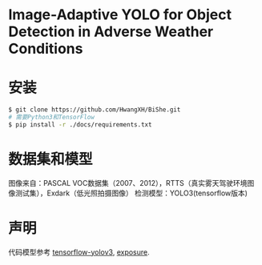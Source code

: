 # Image-Adaptive YOLO for Object Detection in Adverse Weather Conditions

# 安装
```bash
$ git clone https://github.com/HwangXH/BiShe.git   
# 需要Python3和TensorFlow
$ pip install -r ./docs/requirements.txt
```

# 数据集和模型
图像来自：PASCAL VOC数据集（2007、2012），RTTS（真实雾天驾驶环境图像测试集），Exdark（低光照拍摄图像）
检测模型：YOLO3(tensorflow版本)

# 声明

代码模型参考 [tensorflow-yolov3](https://github.com/YunYang1994/tensorflow-yolov3), [exposure](https://github.com/yuanming-hu/exposure).


